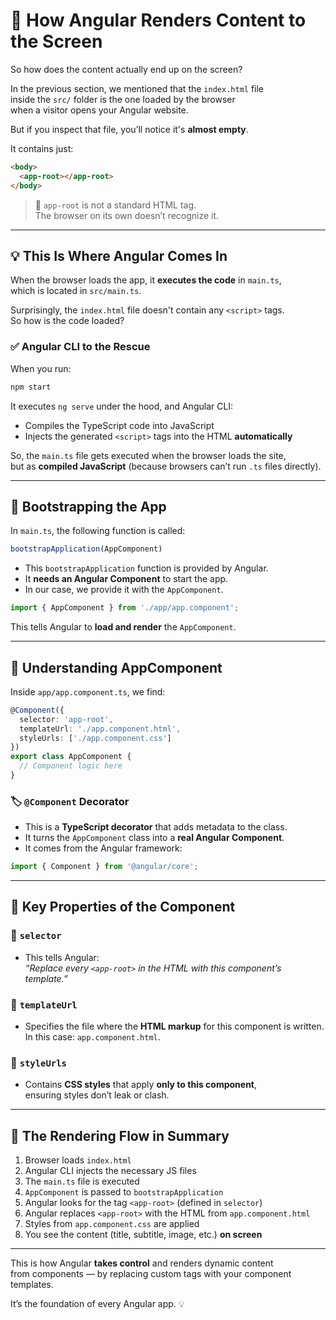 
# 🔄 How Angular Renders Content to the Screen

So how does the content actually end up on the screen?

In the previous section, we mentioned that the `index.html` file  
inside the `src/` folder is the one loaded by the browser  
when a visitor opens your Angular website.

But if you inspect that file, you’ll notice it's **almost empty**.

It contains just:

```html
<body>
  <app-root></app-root>
</body>
```

> 🧩 `app-root` is not a standard HTML tag.  
> The browser on its own doesn’t recognize it.

---

## 💡 This Is Where Angular Comes In

When the browser loads the app, it **executes the code** in `main.ts`,  
which is located in `src/main.ts`.

Surprisingly, the `index.html` file doesn't contain any `<script>` tags.  
So how is the code loaded?

### ✅ Angular CLI to the Rescue

When you run:

```bash
npm start
```

It executes `ng serve` under the hood, and Angular CLI:

- Compiles the TypeScript code into JavaScript
- Injects the generated `<script>` tags into the HTML **automatically**

So, the `main.ts` file gets executed when the browser loads the site,  
but as **compiled JavaScript** (because browsers can’t run `.ts` files directly).

---

## 🚀 Bootstrapping the App

In `main.ts`, the following function is called:

```ts
bootstrapApplication(AppComponent)
```

- This `bootstrapApplication` function is provided by Angular.
- It **needs an Angular Component** to start the app.
- In our case, we provide it with the `AppComponent`.

```ts
import { AppComponent } from './app/app.component';
```

This tells Angular to **load and render** the `AppComponent`.

---

## 🧱 Understanding AppComponent

Inside `app/app.component.ts`, we find:

```ts
@Component({
  selector: 'app-root',
  templateUrl: './app.component.html',
  styleUrls: ['./app.component.css']
})
export class AppComponent {
  // Component logic here
}
```

### 🏷️ `@Component` Decorator

- This is a **TypeScript decorator** that adds metadata to the class.
- It turns the `AppComponent` class into a **real Angular Component**.
- It comes from the Angular framework:

```ts
import { Component } from '@angular/core';
```

---

## 📌 Key Properties of the Component

### 🔹 `selector`

- This tells Angular:  
  _“Replace every `<app-root>` in the HTML with this component’s template.”_

### 🔹 `templateUrl`

- Specifies the file where the **HTML markup** for this component is written.  
  In this case: `app.component.html`.

### 🔹 `styleUrls`

- Contains **CSS styles** that apply **only to this component**,  
  ensuring styles don’t leak or clash.

---

## 🧠 The Rendering Flow in Summary

1. Browser loads `index.html`
2. Angular CLI injects the necessary JS files
3. The `main.ts` file is executed
4. `AppComponent` is passed to `bootstrapApplication`
5. Angular looks for the tag `<app-root>` (defined in `selector`)
6. Angular replaces `<app-root>` with the HTML from `app.component.html`
7. Styles from `app.component.css` are applied
8. You see the content (title, subtitle, image, etc.) **on screen**

---

This is how Angular **takes control** and renders dynamic content  
from components — by replacing custom tags with your component templates.

It’s the foundation of every Angular app. 💡
